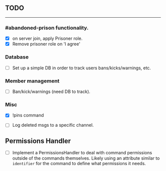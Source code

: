 ## TODO

---

### #abandoned-prison functionality.

-   [x] on server join, apply Prisoner role.
-   [x] Remove prisoner role on 'I agree'

### Database

-   [ ] Set up a simple DB in order to track users bans/kicks/warnings, etc.

### Member management

-   [ ] Ban/kick/warnings (need DB to track).

### Misc

-   [x] !pins command

-   [ ] Log deleted msgs to a specific channel.

## Permissions Handler

- [ ] Implement a PermissionsHandler to deal with command permissions outside of the commands themselves. Likely using an attribute similar to `identifier` for the command to define what permissions it needs.